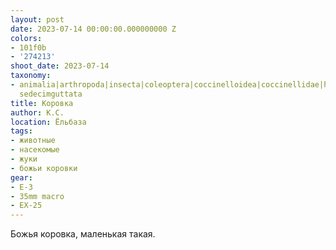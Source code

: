 ```yaml
---
layout: post
date: 2023-07-14 00:00:00.000000000 Z
colors:
- 101f0b
- '274213'
shoot_date: 2023-07-14
taxonomy:
- animalia|arthropoda|insecta|coleoptera|coccinelloidea|coccinellidae|halyzia|halyzia
  sedecimguttata
title: Коровка
author: К.С.
location: Ёльбаза
tags:
- животные
- насекомые
- жуки
- божьи коровки
gear:
- E-3
- 35mm macro
- EX-25
---
```

Божья коровка, маленькая такая.

